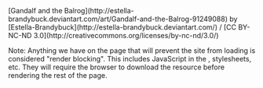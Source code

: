 
<div class="attribution">[Gandalf and the Balrog](http://estella-brandybuck.deviantart.com/art/Gandalf-and-the-Balrog-91249088) by [Estella-Brandybuck](http://estella-brandybuck.deviantart.com/) / [CC BY-NC-ND 3.0](http://creativecommons.org/licenses/by-nc-nd/3.0/)</div>

Note:
Anything we have on the page that will prevent the site from loading is considered "render blocking". This includes JavaScript in the <head>, stylesheets, etc. They will require the browser to download the resource before rendering the rest of the page.

